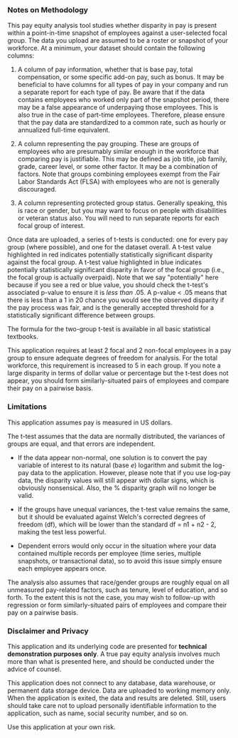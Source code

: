 ### Notes on Methodology

This pay equity analysis tool studies whether disparity in pay is present within a point-in-time snapshot of employees against a user-selected focal group.  The data you upload are assumed to be a roster or snapshot of your workforce.  At a minimum, your dataset should contain the following columns:

1. A column of pay information, whether that is base pay, total compensation, or some specific add-on pay, such as bonus.  It may be beneficial to have columns for all types of pay in your company and run a separate report for each type of pay.  Be aware that if the data contains employees who worked only part of the snapshot period, there may be a false appearance of underpaying those employees.  This is also true in the case of part-time employees.  Therefore, please ensure that the pay data are standardized to a common rate, such as hourly or annualized full-time equivalent.  

1. A column representing the pay grouping.  These are groups of employees who are presumably similar enough in the workforce that comparing pay is justifiable.  This may be defined as job title, job family, grade, career level, or some other factor.  It may be a combination of factors.  Note that groups combining employees exempt from the Fair Labor Standards Act (FLSA) with employees who are not is generally discouraged.

1. A column representing protected group status.  Generally speaking, this is race or gender, but you may want to focus on people with disabilities or veteran status also.  You will need to run separate reports for each focal group of interest.

Once data are uploaded, a series of t-tests is conducted: one for every pay group (where possible), and one for the dataset overall.  A t-test value highlighted in red indicates potentially statistically significant disparity against the focal group.  A t-test value highlighted in blue indicates potentially statistically significant disparity in favor of the focal group (i.e., the focal group is actually overpaid).  Note that we say "potentially" here because if you see a red or blue value, you should check the t-test's associated p-value to ensure it is _less than_ .05.  A p-value < .05 means that there is less than a 1 in 20 chance you would see the observed disparity if the pay process was fair, and is the generally accepted threshold for a statistically significant difference between groups.

The formula for the two-group t-test is available in all basic statistical textbooks.

This application requires at least 2 focal and 2 non-focal employees in a pay group to ensure adequate degrees of freedom for analysis.  For the total workforce, this requirement is increased to 5 in each group.  If you note a large disparity in terms of dollar value or percentage but the t-test does not appear, you should form similarly-situated pairs of employees and compare their pay on a pairwise basis.

### Limitations

This application assumes pay is measured in US dollars.

The t-test assumes that the data are normally distributed, the variances of groups are equal, and that errors are independent.  

- If the data appear non-normal, one solution is to convert the pay variable of interest to its natural (base _e_) logarithm and submit the log-pay data to the application.  However, please note that if you use log-pay data, the disparity values will still appear with dollar signs, which is obviously nonsensical.  Also, the % disparity graph will no longer be valid.

- If the groups have unequal variances, the t-test value remains the same, but it should be evaluated against Welch's corrected degrees of freedom (df), which will be lower than the standard df = n1 + n2 - 2, making the test less powerful.  

- Dependent errors would only occur in the situation where your data contained multiple records per employee (time series, multiple snapshots, or transactional data), so to avoid this issue simply ensure each employee appears once.

The analysis also assumes that race/gender groups are roughly equal on all unmeasured pay-related factors, such as tenure, level of education, and so forth.  To the extent this is not the case, you may wish to follow-up with regression or form similarly-situated pairs of employees and compare their pay on a pairwise basis.

### Disclaimer and Privacy

This application and its underlying code are presented for __technical demonstration purposes only__.  A true pay equity analysis involves much more than what is presented here, and should be conducted under the advice of counsel. 

This application does not connect to any database, data warehouse, or permanent data storage device.  Data are uploaded to working memory only.  When the application is exited, the data and results are deleted.  Still, users should take care not to upload personally identifiable information to the application, such as name, social security number, and so on.  

Use this application at your own risk.